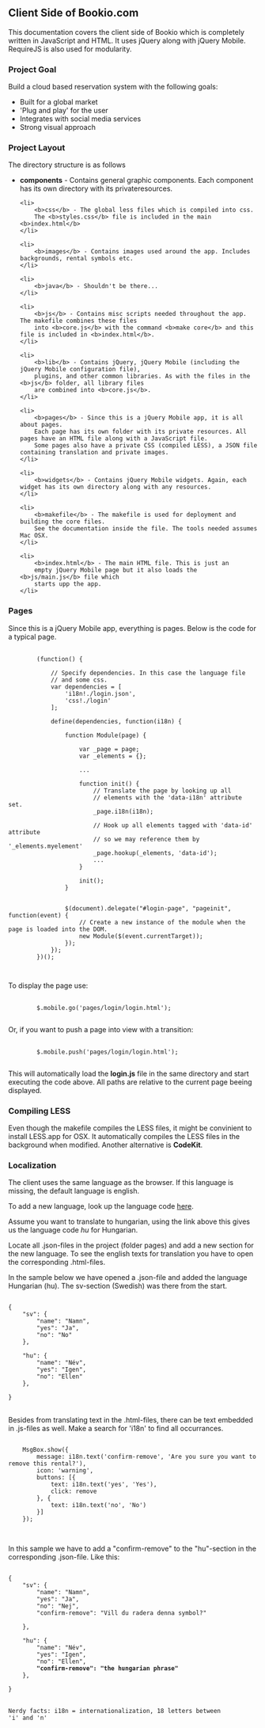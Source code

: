 <h2>Client Side of Bookio.com</h2>

This documentation covers the client side of Bookio which is completely written in JavaScript and HTML. It uses jQuery along with jQuery Mobile. RequireJS is also used for modularity.

<h3>Project Goal</h3>
Build a cloud based reservation system with the following goals:
<ul>
<li>Built for a global market</li>
<li>'Plug and play' for the user</li>
<li>Integrates with social media services</li>
<li>Strong visual approach</li>
</ul>


<h3>Project Layout</h3>
The directory structure is as follows
<ul>
	<li>
		<b>components</b> - Contains general graphic components. Each component has 
		its own directory with its privateresources.
	</li>
	
	<li>
		<b>css</b> - The global less files which is compiled into css. 
		The <b>styles.css</b> file is included in the main <b>index.html</b>
	</li>
	
	<li>
		<b>images</b> - Contains images used around the app. Includes backgrounds, rental symbols etc.
	</li>
	
	<li>
		<b>java</b> - Shouldn't be there... 
	</li>
	
	<li>
		<b>js</b> - Contains misc scripts needed throughout the app. The makefile combines these files
		into <b>core.js</b> with the command <b>make core</b> and this file is included in <b>index.html</b>. 
	</li>
	
	<li>
		<b>lib</b> - Contains jQuery, jQuery Mobile (including the jQuery Mobile configuration file), 
		plugins, and other common libraries. As with the files in the <b>js</b> folder, all library files
		are combined into <b>core.js</b>.
	</li>
	
	<li>
		<b>pages</b> - Since this is a jQuery Mobile app, it is all about pages.
		Each page has its own folder with its private resources. All pages have an HTML file along with a JavaScript file.
		Some pages also have a private CSS (compiled LESS), a JSON file containing translation and private images.
	</li>
	
	<li>
		<b>widgets</b> - Contains jQuery Mobile widgets. Again, each widget has its own directory along with any resources.
	</li>

	<li>
		<b>makefile</b> - The makefile is used for deployment and building the core files. 
		See the documentation inside the file. The tools needed assumes Mac OSX.
	</li>

	<li>
		<b>index.html</b> - The main HTML file. This is just an
		empty jQuery Mobile page but it also loads the <b>js/main.js</b> file which
		starts upp the app.
	</li>

</ul>


<h3>Pages</h3>
Since this is a jQuery Mobile app, everything is pages. Below is the code
for a typical page.

<pre>
	<code>
		(function() {
		
			// Specify dependencies. In this case the language file
			// and some css.
			var dependencies = [
				'i18n!./login.json',
				'css!./login'
			];
			
			define(dependencies, function(i18n) {
				
				function Module(page) {
		
					var _page = page;
					var _elements = {};
		
					...
					
					function init() {
						// Translate the page by looking up all
						// elements with the 'data-i18n' attribute set.
						_page.i18n(i18n);
						
						// Hook up all elements tagged with 'data-id' attribute
						// so we may reference them by '_elements.myelement'
						_page.hookup(_elements, 'data-id');
						...
					}
		
					init();
				}
		
		
				$(document).delegate("#login-page", "pageinit", function(event) {
					// Create a new instance of the module when the page is loaded into the DOM.
					new Module($(event.currentTarget));
				});
			});
		})();
	
	</code>
</pre>

To display the page use:
<pre>
	<code>
		$.mobile.go('pages/login/login.html');
	</code>
</pre>

Or, if you want to push a page into view with a transition:
<pre>
	<code>
		$.mobile.push('pages/login/login.html');
	</code>
</pre>

This will automatically load the <b>login.js</b> file in the same directory and start executing the code above.
All paths are relative to the current page beeing displayed.


<h3>Compiling LESS</h3>
Even though the makefile compiles the LESS files, it might be convinient to install LESS.app for OSX. 
It automatically compiles the LESS files in the background when modified. Another alternative is <b>CodeKit</b>.

<h3>Localization</h3>
The client uses the same language as the browser. If this language is missing, the default language is english.

To add a new language, look up the language code <a href="http://www.metamodpro.com/browser-language-codes">here</a>.

Assume you want to translate to hungarian, using the link above this gives us the language code <i>hu</i> for Hungarian.



Locate all .json-files in the project (folder pages) and add a new section for the new language. To see the english texts for translation you have to open the corresponding .html-files.

In the sample below we have opened a .json-file and added the language Hungarian (hu). The sv-section (Swedish) was there from the start.

<pre>
<code>
{
	"sv": {
		"name": "Namn",
		"yes": "Ja",
		"no": "No"
	},
	
	"hu": {
		"name": "Név",
		"yes": "Igen",
		"no": "Ellen"
	},

}
</code>
</pre>

Besides from translating text in the .html-files, there can be text embedded in .js-files as well. Make a search for 'i18n' to find all occurrances.

<pre>
<code>
	MsgBox.show({
		message: i18n.text('confirm-remove', 'Are you sure you want to remove this rental?'),
		icon: 'warning',
		buttons: [{
			text: i18n.text('yes', 'Yes'),
			click: remove
		}, {
			text: i18n.text('no', 'No')
		}]
	});

</code>
</pre>

In this sample we have to add a "confirm-remove" to the "hu"-section in the corresponding .json-file. Like this:

<pre>
<code>
{
	"sv": {
		"name": "Namn",
		"yes": "Ja",
		"no": "Nej",
		"confirm-remove": "Vill du radera denna symbol?"

	},
	
	"hu": {
		"name": "Név",
		"yes": "Igen",
		"no": "Ellen",
		<strong>"confirm-remove": "the hungarian phrase"</strong>
	},

}
</code>
</pre>


<code>Nerdy facts: i18n = internationalization, 18 letters between 'i' and 'n'</code>

